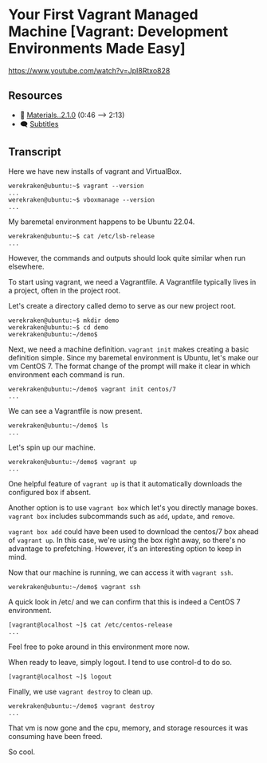 # Your First Vagrant Managed Machine [Vagrant: Development Environments Made Easy]

https://www.youtube.com/watch?v=JpI8Rtxo828

## Resources

* 🧱 [Materials..2.1.0](../02.Start.01..Your.First.Vagrant.Managed.Machine/Materials..2.1.0) (0:46 --> 2:13)
* 🗨 [Subtitles](subtitles.srt)

## Transcript

Here we have new installs of vagrant and VirtualBox.
```
werekraken@ubuntu:~$ vagrant --version
...
werekraken@ubuntu:~$ vboxmanage --version
...
```

My baremetal environment happens to be Ubuntu 22.04.
```
werekraken@ubuntu:~$ cat /etc/lsb-release
...
```
However, the commands and outputs should look quite similar when run elsewhere.

To start using vagrant, we need a Vagrantfile. A Vagrantfile typically lives in a project, often in the project root.

Let's create a directory called demo to serve as our new project root.
```
werekraken@ubuntu:~$ mkdir demo
werekraken@ubuntu:~$ cd demo
werekraken@ubuntu:~/demo$ 
```

Next, we need a machine definition. `vagrant init` makes creating a basic definition simple. Since my baremetal environment is Ubuntu, let's make our vm CentOS 7. The format change of the prompt will make it clear in which environment each command is run.
```
werekraken@ubuntu:~/demo$ vagrant init centos/7
...
```

We can see a Vagrantfile is now present.
```
werekraken@ubuntu:~/demo$ ls
...
```

Let's spin up our machine.
```
werekraken@ubuntu:~/demo$ vagrant up
...
```

One helpful feature of `vagrant up` is that it automatically downloads the configured box if absent.

Another option is to use `vagrant box` which let's you directly manage boxes. `vagrant box` includes subcommands such as `add`, `update`, and `remove`.

`vagrant box add` could have been used to download the centos/7 box ahead of `vagrant up`. In this case, we're using the box right away, so there's no advantage to prefetching. However, it's an interesting option to keep in mind.

Now that our machine is running, we can access it with `vagrant ssh`.
```
werekraken@ubuntu:~/demo$ vagrant ssh
```

A quick look in /etc/ and we can confirm that this is indeed a CentOS 7 environment.
```
[vagrant@localhost ~]$ cat /etc/centos-release
...
```

Feel free to poke around in this environment more now.

When ready to leave, simply logout. I tend to use control-d to do so.
```
[vagrant@localhost ~]$ logout
```

Finally, we use `vagrant destroy` to clean up.
```
werekraken@ubuntu:~/demo$ vagrant destroy
...
```
That vm is now gone and the cpu, memory, and storage resources it was consuming have been freed.

So cool.
